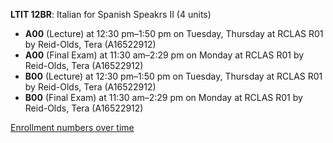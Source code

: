 **LTIT 12BR**: Italian for Spanish Speakrs II (4 units)

- **A00** (Lecture) at 12:30 pm–1:50 pm on Tuesday, Thursday at RCLAS R01 by Reid-Olds, Tera (A16522912)
- **A00** (Final Exam) at 11:30 am–2:29 pm on Monday at RCLAS R01 by Reid-Olds, Tera (A16522912)
- **B00** (Lecture) at 12:30 pm–1:50 pm on Tuesday, Thursday at RCLAS R01 by Reid-Olds, Tera (A16522912)
- **B00** (Final Exam) at 11:30 am–2:29 pm on Monday at RCLAS R01 by Reid-Olds, Tera (A16522912)

[Enrollment numbers over time](./LTIT12BR.tsv)
